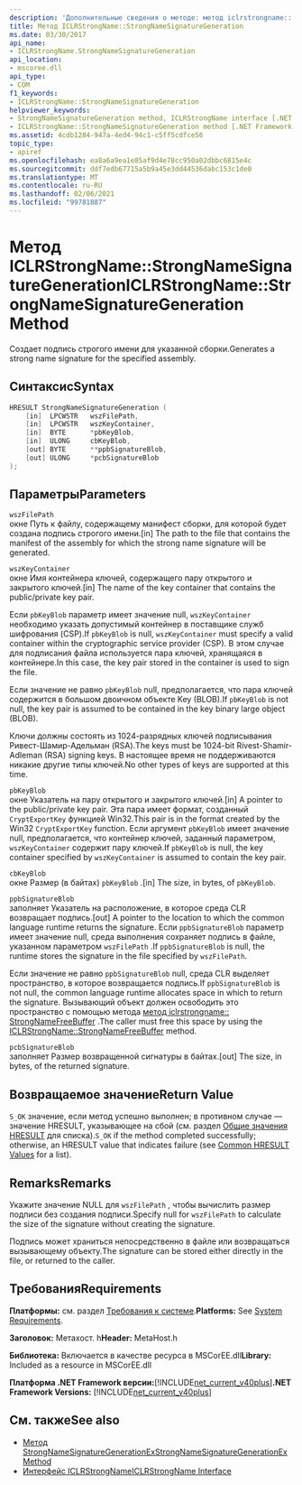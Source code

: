 ```yaml
---
description: 'Дополнительные сведения о методе: метод iclrstrongname:: StrongNameSignatureGeneration'
title: Метод ICLRStrongName::StrongNameSignatureGeneration
ms.date: 03/30/2017
api_name:
- ICLRStrongName.StrongNameSignatureGeneration
api_location:
- mscoree.dll
api_type:
- COM
f1_keywords:
- ICLRStrongName::StrongNameSignatureGeneration
helpviewer_keywords:
- StrongNameSignatureGeneration method, ICLRStrongName interface [.NET Framework hosting]
- ICLRStrongName::StrongNameSignatureGeneration method [.NET Framework hosting]
ms.assetid: 4cdb1284-947a-4ed4-94c1-c5ff5cdfce56
topic_type:
- apiref
ms.openlocfilehash: ea8a6a9ea1e85af9d4e78cc950a02dbbc6815e4c
ms.sourcegitcommit: ddf7edb67715a5b9a45e3dd44536dabc153c1de0
ms.translationtype: MT
ms.contentlocale: ru-RU
ms.lasthandoff: 02/06/2021
ms.locfileid: "99781887"
---
```

# <a name="iclrstrongnamestrongnamesignaturegeneration-method"></a><span data-ttu-id="9152a-103">Метод ICLRStrongName::StrongNameSignatureGeneration</span><span class="sxs-lookup"><span data-stu-id="9152a-103">ICLRStrongName::StrongNameSignatureGeneration Method</span></span>

<span data-ttu-id="9152a-104">Создает подпись строгого имени для указанной сборки.</span><span class="sxs-lookup"><span data-stu-id="9152a-104">Generates a strong name signature for the specified assembly.</span></span>  
  
## <a name="syntax"></a><span data-ttu-id="9152a-105">Синтаксис</span><span class="sxs-lookup"><span data-stu-id="9152a-105">Syntax</span></span>  
  
```cpp  
HRESULT StrongNameSignatureGeneration (
    [in]  LPCWSTR   wszFilePath,  
    [in]  LPCWSTR   wszKeyContainer,  
    [in]  BYTE      *pbKeyBlob,  
    [in]  ULONG     cbKeyBlob,  
    [out] BYTE      **ppbSignatureBlob,  
    [out] ULONG     *pcbSignatureBlob  
);  
```  
  
## <a name="parameters"></a><span data-ttu-id="9152a-106">Параметры</span><span class="sxs-lookup"><span data-stu-id="9152a-106">Parameters</span></span>  

 `wszFilePath`  
 <span data-ttu-id="9152a-107">окне Путь к файлу, содержащему манифест сборки, для которой будет создана подпись строгого имени.</span><span class="sxs-lookup"><span data-stu-id="9152a-107">[in] The path to the file that contains the manifest of the assembly for which the strong name signature will be generated.</span></span>  
  
 `wszKeyContainer`  
 <span data-ttu-id="9152a-108">окне Имя контейнера ключей, содержащего пару открытого и закрытого ключей.</span><span class="sxs-lookup"><span data-stu-id="9152a-108">[in] The name of the key container that contains the public/private key pair.</span></span>  
  
 <span data-ttu-id="9152a-109">Если `pbKeyBlob` параметр имеет значение null, `wszKeyContainer` необходимо указать допустимый контейнер в поставщике служб шифрования (CSP).</span><span class="sxs-lookup"><span data-stu-id="9152a-109">If `pbKeyBlob` is null, `wszKeyContainer` must specify a valid container within the cryptographic service provider (CSP).</span></span> <span data-ttu-id="9152a-110">В этом случае для подписания файла используется пара ключей, хранящаяся в контейнере.</span><span class="sxs-lookup"><span data-stu-id="9152a-110">In this case, the key pair stored in the container is used to sign the file.</span></span>  
  
 <span data-ttu-id="9152a-111">Если значение не равно `pbKeyBlob` null, предполагается, что пара ключей содержится в большом двоичном объекте Key (BLOB).</span><span class="sxs-lookup"><span data-stu-id="9152a-111">If `pbKeyBlob` is not null, the key pair is assumed to be contained in the key binary large object (BLOB).</span></span>  
  
 <span data-ttu-id="9152a-112">Ключи должны состоять из 1024-разрядных ключей подписывания Ривест-Шамир-Адельман (RSA).</span><span class="sxs-lookup"><span data-stu-id="9152a-112">The keys must be 1024-bit Rivest-Shamir-Adleman (RSA) signing keys.</span></span> <span data-ttu-id="9152a-113">В настоящее время не поддерживаются никакие другие типы ключей.</span><span class="sxs-lookup"><span data-stu-id="9152a-113">No other types of keys are supported at this time.</span></span>  
  
 `pbKeyBlob`  
 <span data-ttu-id="9152a-114">окне Указатель на пару открытого и закрытого ключей.</span><span class="sxs-lookup"><span data-stu-id="9152a-114">[in] A pointer to the public/private key pair.</span></span> <span data-ttu-id="9152a-115">Эта пара имеет формат, созданный `CryptExportKey` функцией Win32.</span><span class="sxs-lookup"><span data-stu-id="9152a-115">This pair is in the format created by the Win32 `CryptExportKey` function.</span></span> <span data-ttu-id="9152a-116">Если аргумент `pbKeyBlob` имеет значение null, предполагается, что контейнер ключей, заданный параметром, `wszKeyContainer` содержит пару ключей.</span><span class="sxs-lookup"><span data-stu-id="9152a-116">If `pbKeyBlob` is null, the key container specified by `wszKeyContainer` is assumed to contain the key pair.</span></span>  
  
 `cbKeyBlob`  
 <span data-ttu-id="9152a-117">окне Размер (в байтах) `pbKeyBlob` .</span><span class="sxs-lookup"><span data-stu-id="9152a-117">[in] The size, in bytes, of `pbKeyBlob`.</span></span>  
  
 `ppbSignatureBlob`  
 <span data-ttu-id="9152a-118">заполняет Указатель на расположение, в которое среда CLR возвращает подпись.</span><span class="sxs-lookup"><span data-stu-id="9152a-118">[out] A pointer to the location to which the common language runtime returns the signature.</span></span> <span data-ttu-id="9152a-119">Если `ppbSignatureBlob` параметр имеет значение null, среда выполнения сохраняет подпись в файле, указанном параметром `wszFilePath` .</span><span class="sxs-lookup"><span data-stu-id="9152a-119">If `ppbSignatureBlob` is null, the runtime stores the signature in the file specified by `wszFilePath`.</span></span>  
  
 <span data-ttu-id="9152a-120">Если значение не равно `ppbSignatureBlob` null, среда CLR выделяет пространство, в которое возвращается подпись.</span><span class="sxs-lookup"><span data-stu-id="9152a-120">If `ppbSignatureBlob` is not null, the common language runtime allocates space in which to return the signature.</span></span> <span data-ttu-id="9152a-121">Вызывающий объект должен освободить это пространство с помощью метода [метод iclrstrongname:: StrongNameFreeBuffer](iclrstrongname-strongnamefreebuffer-method.md) .</span><span class="sxs-lookup"><span data-stu-id="9152a-121">The caller must free this space by using the [ICLRStrongName::StrongNameFreeBuffer](iclrstrongname-strongnamefreebuffer-method.md) method.</span></span>  
  
 `pcbSignatureBlob`  
 <span data-ttu-id="9152a-122">заполняет Размер возвращенной сигнатуры в байтах.</span><span class="sxs-lookup"><span data-stu-id="9152a-122">[out] The size, in bytes, of the returned signature.</span></span>  
  
## <a name="return-value"></a><span data-ttu-id="9152a-123">Возвращаемое значение</span><span class="sxs-lookup"><span data-stu-id="9152a-123">Return Value</span></span>  

 <span data-ttu-id="9152a-124">`S_OK` значение, если метод успешно выполнен; в противном случае — значение HRESULT, указывающее на сбой (см. раздел [Общие значения HRESULT](/windows/win32/seccrypto/common-hresult-values) для списка).</span><span class="sxs-lookup"><span data-stu-id="9152a-124">`S_OK` if the method completed successfully; otherwise, an HRESULT value that indicates failure (see [Common HRESULT Values](/windows/win32/seccrypto/common-hresult-values) for a list).</span></span>  
  
## <a name="remarks"></a><span data-ttu-id="9152a-125">Remarks</span><span class="sxs-lookup"><span data-stu-id="9152a-125">Remarks</span></span>  

 <span data-ttu-id="9152a-126">Укажите значение NULL для `wszFilePath` , чтобы вычислить размер подписи без создания подписи.</span><span class="sxs-lookup"><span data-stu-id="9152a-126">Specify null for `wszFilePath` to calculate the size of the signature without creating the signature.</span></span>  
  
 <span data-ttu-id="9152a-127">Подпись может храниться непосредственно в файле или возвращаться вызывающему объекту.</span><span class="sxs-lookup"><span data-stu-id="9152a-127">The signature can be stored either directly in the file, or returned to the caller.</span></span>  
  
## <a name="requirements"></a><span data-ttu-id="9152a-128">Требования</span><span class="sxs-lookup"><span data-stu-id="9152a-128">Requirements</span></span>  

 <span data-ttu-id="9152a-129">**Платформы:** см. раздел [Требования к системе](../../get-started/system-requirements.md).</span><span class="sxs-lookup"><span data-stu-id="9152a-129">**Platforms:** See [System Requirements](../../get-started/system-requirements.md).</span></span>  
  
 <span data-ttu-id="9152a-130">**Заголовок:** Метахост. h</span><span class="sxs-lookup"><span data-stu-id="9152a-130">**Header:** MetaHost.h</span></span>  
  
 <span data-ttu-id="9152a-131">**Библиотека:** Включается в качестве ресурса в MSCorEE.dll</span><span class="sxs-lookup"><span data-stu-id="9152a-131">**Library:** Included as a resource in MSCorEE.dll</span></span>  
  
 <span data-ttu-id="9152a-132">**Платформа .NET Framework версии:**[!INCLUDE[net_current_v40plus](../../../../includes/net-current-v40plus-md.md)]</span><span class="sxs-lookup"><span data-stu-id="9152a-132">**.NET Framework Versions:** [!INCLUDE[net_current_v40plus](../../../../includes/net-current-v40plus-md.md)]</span></span>  
  
## <a name="see-also"></a><span data-ttu-id="9152a-133">См. также</span><span class="sxs-lookup"><span data-stu-id="9152a-133">See also</span></span>

- [<span data-ttu-id="9152a-134">Метод StrongNameSignatureGenerationEx</span><span class="sxs-lookup"><span data-stu-id="9152a-134">StrongNameSignatureGenerationEx Method</span></span>](iclrstrongname-strongnamesignaturegenerationex-method.md)
- [<span data-ttu-id="9152a-135">Интерфейс ICLRStrongName</span><span class="sxs-lookup"><span data-stu-id="9152a-135">ICLRStrongName Interface</span></span>](iclrstrongname-interface.md)
